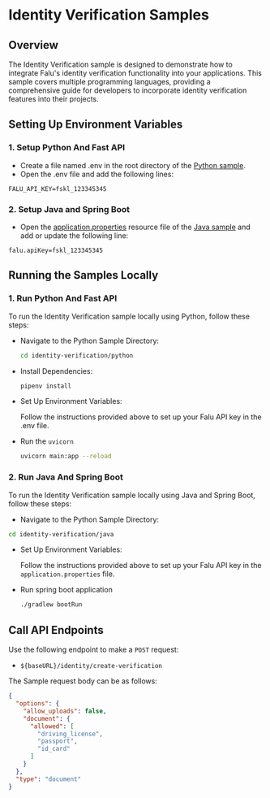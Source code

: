 # Identity Verification Samples

## Overview

The Identity Verification sample is designed to demonstrate how to integrate Falu's identity verification functionality
into your applications. This sample covers multiple programming languages, providing a comprehensive guide for
developers to incorporate identity verification features into their projects.

## Setting Up Environment Variables

### 1. Setup Python And Fast API

- Create a file named .env in the root directory of the [Python sample](./python).
- Open the .env file and add the following lines:

```text
FALU_API_KEY=fskl_123345345
```

### 2. Setup Java and Spring Boot

- Open the [application.properties](./java/src/main/resources/application.properties) resource file of
  the [Java sample](./java) and add or update the following line:

```properties
falu.apiKey=fskl_123345345
```

## Running the Samples Locally

### 1. Run Python And Fast API

To run the Identity Verification sample locally using Python, follow these steps:

- Navigate to the Python Sample Directory:

    ```bash
    cd identity-verification/python
    ```

- Install Dependencies:

    ```bash
    pipenv install
    ```

- Set Up Environment Variables:

  Follow the instructions provided above to set up your Falu API key in the .env file.

- Run the `uvicorn`

    ```bash
    uvicorn main:app --reload
    ```

### 2. Run Java And Spring Boot

To run the Identity Verification sample locally using Java and Spring Boot, follow these steps:

- Navigate to the Python Sample Directory:

```bash
cd identity-verification/java
```

- Set Up Environment Variables:

  Follow the instructions provided above to set up your Falu API key in the `application.properties` file.

- Run spring boot application

    ```bash
    ./gradlew bootRun
    ```

## Call API Endpoints

Use the following endpoint to make a `POST` request:

- `${baseURL}/identity/create-verification`

The Sample request body can be as follows:

```json
{
  "options": {
    "allow_uploads": false,
    "document": {
      "allowed": [
        "driving_license",
        "passport",
        "id_card"
      ]
    }
  },
  "type": "document"
}
```
